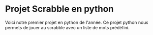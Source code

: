 # Projet Scrabble en python 

Voici notre premier projet en python de l'année. Ce projet python nous permets de jouer au scrabble avec un liste de mots prédéfini.
